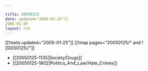 ```yaml
---

title: 20050125
date: updated="2005-01-25"]]
2005-01-25
layout: rut
---
```


[[!meta updated="2005-01-25"]]
[[!map pages="20050125/* and ! 20050125/*/*"]]
* [[20050125-1135|Society/Drugs]]
* [[20050125-1802|Politics_And_Law/Hate_Crimes]]
